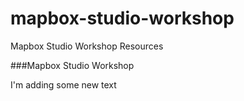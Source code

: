 # mapbox-studio-workshop
Mapbox Studio Workshop Resources

###Mapbox Studio Workshop

I'm adding some new text 


